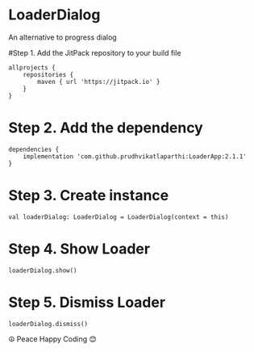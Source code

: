 # LoaderDialog
An alternative to progress dialog

#Step 1. Add the JitPack repository to your build file
````
allprojects {
    repositories {
        maven { url 'https://jitpack.io' }
    }
}
````

# Step 2. Add the dependency
````
dependencies {
    implementation 'com.github.prudhvikatlaparthi:LoaderApp:2.1.1'
}
````

# Step 3. Create instance
````
val loaderDialog: LoaderDialog = LoaderDialog(context = this)
````

# Step 4. Show Loader
````
loaderDialog.show()
````

# Step 5. Dismiss Loader
````
loaderDialog.dismiss()
````

☮️ Peace Happy Coding 😊
